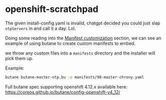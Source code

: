 # openshift-scratchpad

The given install-config.yaml is invalid, chatgpt decided you could just slap `ntpServers` in and call it a day. Lol.

Doing some reading into the [Manifest customization](https://docs.openshift.com/container-platform/4.12/installing/installing_bare_metal_ipi/ipi-install-installation-workflow.html#configuring-ntp-for-disconnected-clusters_ipi-install-installation-workflow) section, we can see an example of using butane to create custom manifests to embed.

we throw any custom files into a `manifests` directory and the installer will pick them up.

Example:

```bash
butane butane-master-ntp.bu -o manifests/98-master-chrony.yaml
``````

Full butane spec supporting openshift 4.12.x available here: https://coreos.github.io/butane/config-openshift-v4_12/
